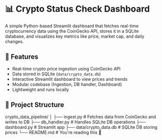 # 📊 Crypto Status Check Dashboard

A simple Python-based Streamlit dashboard that fetches real-time cryptocurrency data using the CoinGecko API, stores it in a SQLite database, and visualizes key metrics like price, market cap, and daily changes.

## 🔧 Features

- Real-time crypto price ingestion using CoinGecko API
- Data stored in SQLite (`data/crypto_data.db`)
- Interactive Streamlit dashboard to view prices and trends
- Modular codebase (Ingestion, DB handler, Dashboard)
- Lightweight and runs locally

## 🧱 Project Structure

crypto_data_pipeline/
│
├── ingest.py # Fetches data from CoinGecko and writes to DB
├── db_handler.py # Handles SQLite DB operations
├── dashboard.py # Streamlit app
├── data/crypto_data.db # SQLite DB storing prices
└── README.md # You're reading this 🙂
